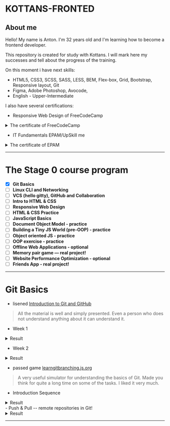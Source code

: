 # KOTTANS-FRONTED

## About me

Hello! My name is Anton. I'm 32 years old and I'm learning how to become a frontend developer.

This repository is created for study with Kottans. I will mark here my successes and tell about the progress of the training.

On this moment i have next skills:

- HTML5, CSS3, SCSS, SASS, LESS, BEM, Flex-box, Grid, Bootstrap, Responsive layout, Git
- Figma, Adobe Photoshop, Avocode,
- English - Upper-Intermediate

I also have several certifications:

- Responsive Web Design of FreeCodeCamp
<details>
    <summary>The certificate of FreeCodeCamp</summary>
    <img src="https://github.com/Marionetko/sertificates/blob/main/fcc_certificate.png">
</details>

- IT Fundamentals EPAM/UpSkill me
<details>
    <summary>The certificate of EPAM</summary>
    <img src="https://github.com/Marionetko/sertificates/blob/main/IT_Fundamentals_for_Ukrainian_Switchers_2022-1.png">
</details>

---

# The Stage 0 course program

- [x] **Git Basics**
- [ ] **Linux CLI and Networking**
- [ ] **VCS (hello gitty), GitHub and Collaboration**
- [ ] **Intro to HTML & CSS**
- [ ] **Responsive Web Design**
- [ ] **HTML & CSS Practice**
- [ ] **JavaScript Basics**
- [ ] **Document Object Model - practice**
- [ ] **Building a Tiny JS World (pre-OOP) - practice**
- [ ] **Object oriented JS - practice**
- [ ] **OOP exercise - practice**
- [ ] **Offline Web Applications - optional**
- [ ] **Memory pair game — real project!**
- [ ] **Website Performance Optimization - optional**
- [ ] **Friends App - real project!**

---

# Git Basics

- lisened [Introduction to Git and GitHub](https://www.coursera.org/learn/introduction-git-github)

> All the material is well and simply presented. Even a person who does not understand anything about it can understand it.

- Week 1
<details>
    <summary>Result</summary>
    <img src="https://github.com/Marionetko/kottans-frontend/blob/main/00git_basics/Screenshot_3.jpg">
</details>

- Week 2
<details>
    <summary>Result</summary>
    <img src="https://github.com/Marionetko/kottans-frontend/blob/main/00git_basics/Screenshot_4.jpg">
</details>

- passed game [learngitbranching.js.org](https://learngitbranching.js.org/)

> A very useful simulator for understanding the basics of Git. Made you think for quite a long time on some of the tasks. I liked it very much.

- Introduction Sequence
<details>
    <summary>Result</summary>
    <img src="https://github.com/Marionetko/kottans-frontend/blob/main/00git_basics/Screenshot_1.jpg">
</details>
- Push & Pull -- remote repositories in Git!
<details>
    <summary>Result</summary>
    <img src="https://github.com/Marionetko/kottans-frontend/blob/main/00git_basics/Screenshot_2.jpg">
</details>

---
